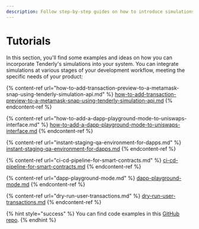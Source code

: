 ```yaml
---
description: Follow step-by-step guides on how to introduce simulations into your project.
---
```


# Tutorials

In this section, you'll find some examples and ideas on how you can incorporate Tenderly's simulations into your system. You can integrate simulations at various stages of your development workflow, meeting the specific needs of your product:

{% content-ref url="how-to-add-transaction-preview-to-a-metamask-snap-using-tenderly-simulation-api.md" %}
[how-to-add-transaction-preview-to-a-metamask-snap-using-tenderly-simulation-api.md](how-to-add-transaction-preview-to-a-metamask-snap-using-tenderly-simulation-api.md)
{% endcontent-ref %}

{% content-ref url="how-to-add-a-dapp-playground-mode-to-uniswaps-interface.md" %}
[how-to-add-a-dapp-playground-mode-to-uniswaps-interface.md](how-to-add-a-dapp-playground-mode-to-uniswaps-interface.md)
{% endcontent-ref %}

{% content-ref url="instant-staging-qa-environment-for-dapps.md" %}
[instant-staging-qa-environment-for-dapps.md](instant-staging-qa-environment-for-dapps.md)
{% endcontent-ref %}

{% content-ref url="ci-cd-pipeline-for-smart-contracts.md" %}
[ci-cd-pipeline-for-smart-contracts.md](ci-cd-pipeline-for-smart-contracts.md)
{% endcontent-ref %}

{% content-ref url="dapp-playground-mode.md" %}
[dapp-playground-mode.md](dapp-playground-mode.md)
{% endcontent-ref %}

{% content-ref url="dry-run-user-transactions.md" %}
[dry-run-user-transactions.md](dry-run-user-transactions.md)
{% endcontent-ref %}

{% hint style="success" %}
You can find code examples in this [GitHub repo](https://github.com/Tenderly/integration-samples/tree/main/playround-enviroment-for-dapps).
{% endhint %}
